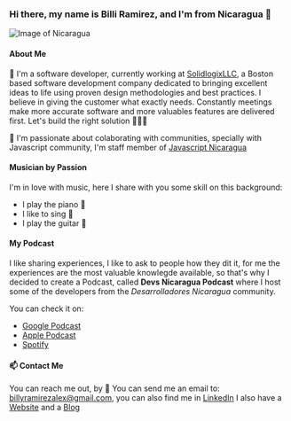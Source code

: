 ### Hi there, my name is Billi Ramirez, and I'm from Nicaragua 👋

![Image of Nicaragua](https://res.cloudinary.com/billiramirez/image/upload/v1596340685/IMG_20200726_164644-01_jo81wo.jpg)

#### About Me


🔭 I'm a software developer, currently working at [SolidlogixLLC](http://solidlogix.com/), a Boston based software development company dedicated to bringing excellent ideas to life using proven design methodologies and best practices. 
I believe in giving the customer what exactly needs. Constantly meetings make more accurate software and more valuables features are delivered first. Let's build the right solution 👨🏻‍💻


👯 I'm passionate about colaborating with communities, specially with Javascript community, I'm staff member of [Javascript Nicaragua](https://ni.js.org/)


#### Musician by Passion


I'm in love with music, here I share with you some skill on this background:
- I play the piano 🎹
- I like to sing 🎤 
- I play the guitar 🎸

#### My Podcast

I like sharing experiences, I like to ask to people how they dit it, for me the experiences are the most valuable knowlegde available, so that's why I decided to create a Podcast, called **Devs Nicaragua Podcast** where I host some of the developers from the *Desarrolladores Nicaragua* community.

You can check it on:

* [Google Podcast](https://www.google.com/podcasts?feed=aHR0cHM6Ly9hbmNob3IuZm0vcy80M2Y4ODVmYy9wb2RjYXN0L3Jzcw==)
* [Apple Podcast](https://podcasts.apple.com/ni/podcast/devs-nicaragua-podcast/id1545671855?l=en)
* [Spotify](https://open.spotify.com/show/5WZBkWvn2YwCrMijjHGA7A)

#### 📫 Contact Me

You can reach me out, by 
📧 You can send me an email to: [billyramirezalex@gmail.com](billyramirezalex@gmal.com), you can also find me in [LinkedIn](https://www.linkedin.com/in/billiramirez/)
I also have a [Website](https://www.billiramirez.dev/) and a [Blog](https://blog.billiramirez.dev/)
